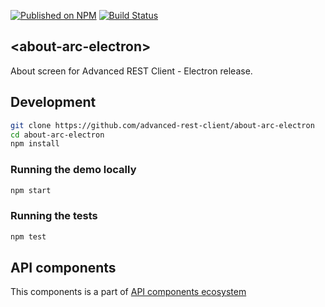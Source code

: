 [![Published on NPM](https://img.shields.io/npm/v/@advanced-rest-client/about-arc-electron.svg)](https://www.npmjs.com/package/@advanced-rest-client/about-arc-electron)
[![Build Status](https://travis-ci.org/advanced-rest-client/about-arc-electron.svg?branch=stage)](https://travis-ci.org/advanced-rest-client/about-arc-electron)

## &lt;about-arc-electron&gt;

About screen for Advanced REST Client - Electron release.

## Development

```sh
git clone https://github.com/advanced-rest-client/about-arc-electron
cd about-arc-electron
npm install
```

### Running the demo locally

```sh
npm start
```

### Running the tests

```sh
npm test
```

## API components

This components is a part of [API components ecosystem](https://elements.advancedrestclient.com/)
